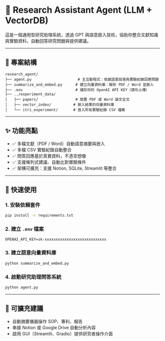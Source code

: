 # 🤖 Research Assistant Agent (LLM + VectorDB)

這是一個通用型研究助理系統，透過 GPT 與語意嵌入技術，協助你整合文獻知識與實驗資料，自動回答研究問題與提供建議。

---

## 📁 專案結構

```
research_agent/
├── agent.py                     # 主互動程式：依據語意段落與實驗紀錄回應問題
├── summarize_and_embed.py      # 建立向量資料庫：解析 PDF / Word 並嵌入
├── .env                        # 儲存你的 OpenAI API KEY（請勿上傳）
├── ../experiment_data/
│   ├── papers/                 # 放置 PDF 或 Word 論文全文
│   ├── vector_index/          # 嵌入結果的向量資料庫
│   └── itri_experiment/       # 放入所有實驗紀錄 CSV 檔案
```

---

## ✨ 功能亮點

- ✅ 多檔文獻（PDF / Word）自動語意摘要與嵌入
- ✅ 多檔 CSV 實驗紀錄自動整合
- ✅ 問答回應基於真實資料，不憑空想像
- ✅ 支援條列式建議、自動比對實驗條件
- ✅ 架構可擴充：支援 Notion, SQLite, Streamlit 等整合

---

## 🚀 快速使用

### 1. 安裝依賴套件
```bash
pip install -r requirements.txt
```

### 2. 建立 `.env` 檔案
```
OPENAI_API_KEY=sk-xxxxxxxxxxxxxxxxxxxxxxxxxxxx
```

### 3. 建立語意向量資料庫
```bash
python summarize_and_embed.py
```

### 4. 啟動研究助理問答系統
```bash
python agent.py
```

---

## 🔧 可擴充建議

- 自動摘要儀器操作 SOP、專利、報告
- 串接 Notion 或 Google Drive 自動分析內容
- 啟用 GUI（Streamlit、Gradio）提供研究者操作介面
